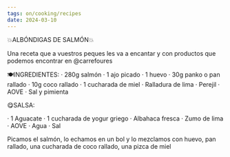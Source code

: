 ```yaml
---
tags: on/cooking/recipes
date: 2024-03-10
---
```

💥ALBÓNDIGAS DE SALMÓN💥

Una receta que a vuestros peques les va a encantar y con productos que podemos encontrar en @carrefoures 

🍽️INGREDIENTES:
· 280g salmón
· 1 ajo picado
· 1 huevo
· 30g panko o pan rallado
· 10g coco rallado
· 1 cucharada de miel
· Ralladura de lima
· Perejil
· AOVE
· Sal y pimienta

😋SALSA:

· 1 Aguacate
· 1 cucharada de yogur griego
· Albahaca fresca
· Zumo de lima
· AOVE
· Agua
· Sal

Picamos el salmón, lo echamos en un bol y lo mezclamos con huevo, pan rallado, una cucharada de coco rallado, una pizca de miel